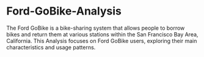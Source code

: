 # Ford-GoBike-Analysis
The Ford GoBike is a bike-sharing system that allows people to borrow bikes and return them at various stations within the San Francisco Bay Area, California. This Analysis focuses on Ford GoBike users, exploring their main characteristics and usage patterns.
